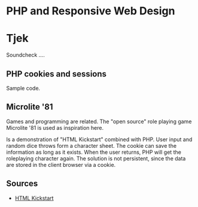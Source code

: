 PHP and Responsive Web Design
=============================
# Tjek

Soundcheck ....

## PHP cookies and sessions

Sample code.


## Microlite '81

Games and programming are related. 
The "open source" role playing game Microlite '81 is used as inspiration here. 

Is a demonstration of "HTML Kickstart" combined with PHP. 
User input and random dice throws form a character sheet. 
The cookie can save the information as long as it exists. When the user returns, 
PHP will get the roleplaying character again. The solution is not persistent, 
since the data are stored in the client browser via a cookie. 

## Sources

* [HTML Kickstart](http://99lime.com/)


